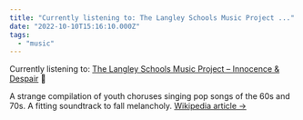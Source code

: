 ```yaml
---
title: "Currently listening to: The Langley Schools Music Project ..."
date: "2022-10-10T15:16:10.000Z"
tags: 
  - "music"
---
```


Currently listening to: [The Langley Schools Music Project – Innocence & Despair](https://www.discogs.com/release/357231-The-Langley-Schools-Music-Project-Innocence-Despair) 🎵

A strange compilation of youth choruses singing pop songs of the 60s and 70s. A fitting soundtrack to fall melancholy. [Wikipedia article →](https://en.wikipedia.org/wiki/The_Langley_Schools_Music_Project)
